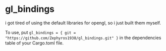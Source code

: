 # gl_bindings
i got tired of using the default libraries for opengl, so i just built them myself.

To use, put `gl_bindings = { git = "https://github.com/Zephyros1938/gl_bindings.git" }` in the dependencies table of your Cargo.toml file.
